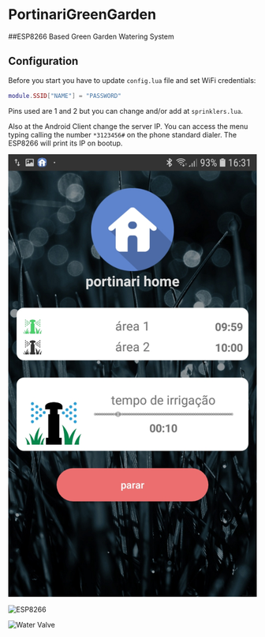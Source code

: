 # PortinariGreenGarden

##ESP8266 Based Green Garden Watering System

## Configuration

Before you start you have to update `config.lua` file and set WiFi credentials:

```lua
module.SSID["NAME"] = "PASSWORD"
```
Pins used are 1 and 2 but you can change and/or add at `sprinklers.lua`.

Also at the Android Client change the server IP. 
You can access the menu typing calling the number `*3123456#` on the phone standard dialer. 
The ESP8266 will print its IP on bootup.

![Android Client](https://github.com/pedromalta/PortinariGreenGarden/raw/master/Pictures/app2.jpeg)

![ESP8266](https://github.com/pedromalta/PortinariGreenGarden/raw/master/Pictures/20181124_133128.jpg)

![Water Valve](https://github.com/pedromalta/PortinariGreenGarden/raw/master/Pictures/20181124_110628.jpg)


